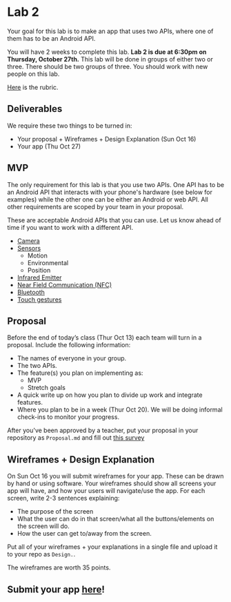 # Lab 2

Your goal for this lab is to make an app that uses two APIs, where one of them has to be an Android API. 

You will have 2 weeks to complete this lab. **Lab 2 is due at 6:30pm on Thursday, October 27th.** This lab will be done in groups of either two or three. There should be two groups of three. You should work with new people on this lab.

[Here](./RUBRIC.md) is the rubric.

## Deliverables
We require these two things to be turned in:
* Your proposal + Wireframes + Design Explanation (Sun Oct 16)
* Your app (Thu Oct 27)

## MVP
The only requirement for this lab is that you use two APIs. One API has to be an Android API that interacts with your phone's hardware (see below for examples) while the other one can be either an Android or web API. All other requirements are scoped by your team in your proposal.

These are acceptable Android APIs that you can use. Let us know ahead of time if you want to work with a different API.

* [Camera](https://developer.android.com/reference/android/hardware/camera2/package-summary.html)
* [Sensors](https://developer.android.com/guide/topics/sensors/sensors_overview.html)
  * Motion
  * Environmental
  * Position
* [Infrared Emitter](https://developer.android.com/reference/android/hardware/ConsumerIrManager.html)
* [Near Field Communication (NFC)](https://developer.android.com/guide/topics/connectivity/nfc/index.html)
* [Bluetooth](https://developer.android.com/guide/topics/connectivity/bluetooth.html)
* [Touch gestures](https://developer.android.com/training/gestures/index.html)

## Proposal
Before the end of today’s class (Thur Oct 13) each team will turn in a proposal. Include the following information:

* The names of everyone in your group.
* The two APIs.
* The feature(s) you plan on implementing as:
  * MVP
  * Stretch goals
* A quick write up on how you plan to divide up work and integrate features.
* Where you plan to be in a week (Thur Oct 20). We will be doing informal check-ins to monitor your progress.

After you've been approved by a teacher, put your proposal in your repository as `Proposal.md` and fill out [this survey](https://goo.gl/forms/bmjmlZdtBSrP9dkj1)

## Wireframes + Design Explanation

On Sun Oct 16 you will submit wireframes for your app. These can be drawn by hand or using software. Your wireframes should show all screens your app will have, and how your users will navigate/use the app. For each screen, write 2-3 sentences explaining:

- The purpose of the screen
- What the user can do in that screen/what all the buttons/elements on the screen will do.
- How the user can get to/away from the screen.

Put all of your wireframes + your explanations in a single file and upload it to your repo as `Design.`.

The wireframes are worth 35 points.

## Submit your app [here]()!

